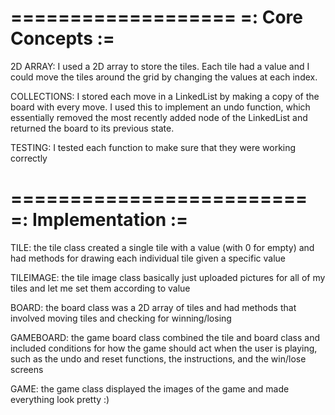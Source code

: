 ===================
=: Core Concepts :=
===================

  2D ARRAY: I used a 2D array to store the tiles. Each tile had a value and I could
  move the tiles around the grid by changing the values at each index.

  COLLECTIONS: I stored each move in a LinkedList by making a copy of the board with
  every move. I used this to implement an undo function, which essentially removed 
  the most recently added node of the LinkedList and returned the board to its 
  previous state. 

  TESTING: I tested each function to make sure that they were working correctly

=========================
=:   Implementation    :=
=========================
  
  TILE: the tile class created a single tile with a value (with 0 for empty) and
  had methods for drawing each individual tile given a specific value
  
  TILEIMAGE: the tile image class basically just uploaded pictures for all of my
  tiles and let me set them according to value
  
  BOARD: the board class was a 2D array of tiles and had methods that involved
  moving tiles and checking for winning/losing
  
  GAMEBOARD: the game board class combined the tile and board class and included 
  conditions for how the game should act when the user is playing, such as the
  undo and reset functions, the instructions, and the win/lose screens
  
  GAME: the game class displayed the images of the game and made everything look
  pretty :)
